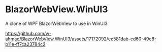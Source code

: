 # BlazorWebView.WinUI3
A clone of WPF BlazorWebView to use in WinUI3


https://github.com/w-ahmad/BlazorWebView.WinUI3/assets/17172092/ee581dab-cd60-49e8-b11e-ff7ca23784c2

